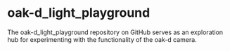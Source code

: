 # oak-d_light_playground
The oak-d_light_playground repository on GitHub serves as an exploration hub for experimenting with the functionality of the oak-d camera.
